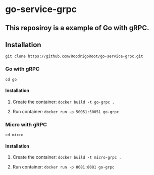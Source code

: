 # go-service-grpc
## This reposiroy is a example of Go with gRPC.

## Installation
`git clone https://github.com/RoodrigoRoot/go-service-grpc.git`

### Go with gRPC
`cd go`

#### Installation

1. Create the container:
`docker build -t go-grpc .`

2. Run container:
`docker run -p 50051:50051 go-grpc`




### Micro with gRPC
`cd micro`

#### Installation

1. Create the container:
`docker build -t micro-grpc .`

2. Run container:
`docker run -p 8081:8081 go-grpc`









